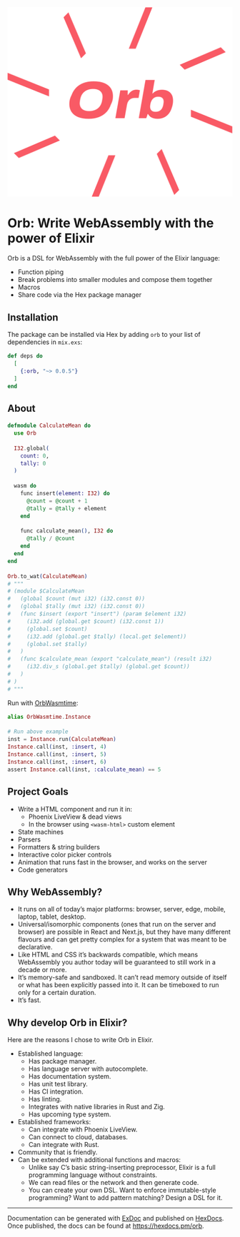 ![Orb logo](orb-logo-orange.svg)

# Orb: Write WebAssembly with the power of Elixir

Orb is a DSL for WebAssembly with the full power of the Elixir language:

- Function piping
- Break problems into smaller modules and compose them together
- Macros
- Share code via the Hex package manager

## Installation

The package can be installed via Hex by adding `orb` to your list of dependencies in `mix.exs`:

```elixir
def deps do
  [
    {:orb, "~> 0.0.5"}
  ]
end
```

## About

```elixir
defmodule CalculateMean do
  use Orb

  I32.global(
    count: 0,
    tally: 0
  )

  wasm do
    func insert(element: I32) do
      @count = @count + 1
      @tally = @tally + element
    end

    func calculate_mean(), I32 do
      @tally / @count
    end
  end
end

Orb.to_wat(CalculateMean)
# """
# (module $CalculateMean
#   (global $count (mut i32) (i32.const 0))
#   (global $tally (mut i32) (i32.const 0))
#   (func $insert (export "insert") (param $element i32)
#     (i32.add (global.get $count) (i32.const 1))
#     (global.set $count)
#     (i32.add (global.get $tally) (local.get $element))
#     (global.set $tally)
#   )
#   (func $calculate_mean (export "calculate_mean") (result i32)
#     (i32.div_s (global.get $tally) (global.get $count))
#   )
# )
# """
```

Run with [OrbWasmtime](https://github.com/RoyalIcing/OrbWasmtime):

```elixir
alias OrbWasmtime.Instance

# Run above example
inst = Instance.run(CalculateMean)
Instance.call(inst, :insert, 4)
Instance.call(inst, :insert, 5)
Instance.call(inst, :insert, 6)
assert Instance.call(inst, :calculate_mean) == 5
```

## Project Goals

- Write a HTML component and run it in:
    - Phoenix LiveView & dead views
    - In the browser using `<wasm-html>` custom element
- State machines
- Parsers
- Formatters & string builders
- Interactive color picker controls
- Animation that runs fast in the browser, and works on the server
- Code generators

## Why WebAssembly?

- It runs on all of today’s major platforms: browser, server, edge, mobile, laptop, tablet, desktop.
- Universal/isomorphic components (ones that run on the server and browser) are possible in React and Next.js, but they have many different flavours and can get pretty complex for a system that was meant to be declarative.
- Like HTML and CSS it’s backwards compatible, which means WebAssembly you author today will be guaranteed to still work in a decade or more.
- It’s memory-safe and sandboxed. It can’t read memory outside of itself or what has been explicitly passed into it. It can be timeboxed to run only for a certain duration.
- It’s fast.

## Why develop Orb in Elixir?

Here are the reasons I chose to write Orb in Elixir.

- Established language:
    - Has package manager.
    - Has language server with autocomplete.
    - Has documentation system.
    - Has unit test library.
    - Has CI integration.
    - Has linting.
    - Integrates with native libraries in Rust and Zig.
    - Has upcoming type system.
- Established frameworks:
    - Can integrate with Phoenix LiveView.
    - Can connect to cloud, databases.
    - Can integrate with Rust.
- Community that is friendly.
- Can be extended with additional functions and macros:
  - Unlike say C’s basic string-inserting preprocessor, Elixir is a full programming language without constraints.
  - We can read files or the network and then generate code.
  - You can create your own DSL. Want to enforce immutable-style programming? Want to add pattern matching? Design a DSL for it.

----

Documentation can be generated with [ExDoc](https://github.com/elixir-lang/ex_doc)
and published on [HexDocs](https://hexdocs.pm). Once published, the docs can
be found at <https://hexdocs.pm/orb>.
